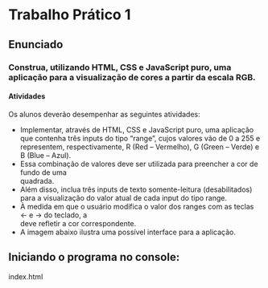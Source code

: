 # Trabalho Prático 1

## Enunciado

### Construa, utilizando HTML, CSS e JavaScript puro, uma aplicação para a visualização de cores a partir da escala RGB.

#### Atividades

Os alunos deverão desempenhar as seguintes atividades:

- Implementar, através de HTML, CSS e JavaScript puro, uma aplicação que contenha três inputs do tipo “range”, cujos valores vão de 0 a 255 e representem, respectivamente, R (Red – Vermelho), G (Green – Verde) e B (Blue – Azul).
- Essa combinação de valores deve ser utilizada para preencher a cor de fundo de uma <div> quadrada.
- Além disso, inclua três inputs de texto somente-leitura (desabilitados) para a visualização do valor atual de cada input do tipo range.
- À medida em que o usuário modifica o valor dos ranges com as teclas ← e → do teclado, a <div> deve refletir a cor correspondente.
- A imagem abaixo ilustra uma possível interface para a aplicação.

## Iniciando o programa no console:

index.html